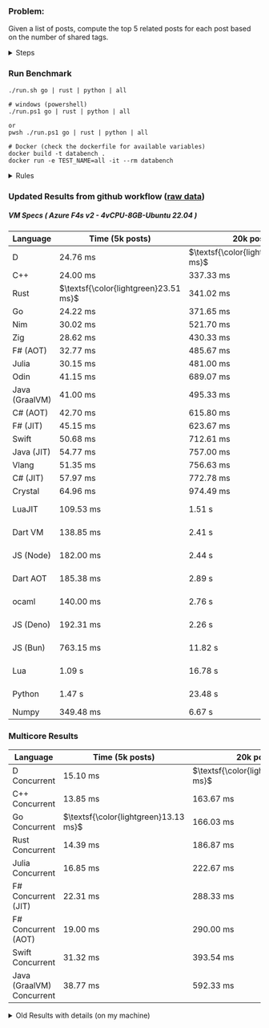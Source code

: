 ### Problem:

Given a list of posts, compute the top 5 related posts for each post based on the number of shared tags.

<details>
<summary> Steps </summary>

-   Read the posts JSON file.
-   Iterate over the posts and populate a map containing: `tag -> List<int>`, with the int representing the post index of each post with that tag.
-   Iterate over the posts and for each post:
    -   Create a map: `PostIndex -> int` to track the number of shared tags
    -   For each tag, Iterate over the posts that have that tag
    -   For each post, increment the shared tag count in the map.
-   Sort the related posts by the number of shared tags.
-   Write the top 5 related posts for each post to a new JSON file.
</details>

### Run Benchmark

```
./run.sh go | rust | python | all

# windows (powershell)
./run.ps1 go | rust | python | all

or
pwsh ./run.ps1 go | rust | python | all

# Docker (check the dockerfile for available variables)
docker build -t databench .
docker run -e TEST_NAME=all -it --rm databench
```

<details>
<summary> Rules </summary>

<h3>No:</h3>

-   FFI (including assembly inlining)
-   Unsafe code blocks
-   Custom benchmarking
-   Disabling runtime checks (bounds etc)
-   Specific hardware targeting
-   SIMD for single threaded solutions
-   Hardcoding number of posts
-   Lazy evaluation (Unless results are computed at runtime and timed)
-   Computation Caching

<h3>Must:</h3>

-   Support up to 100,000 posts
-   Support UTF8 strings
-   Parse json at runtime
-   Support up to 100 tags
-   Use a stable release of the compiler/runtime
-   Represent tags as strings
-   Be production ready
-   Use general purpose datastructures (not tailored for this benchmark)
</details>

### Updated Results from github workflow ([raw data](https://github.com/jinyus/related_post_gen/blob/main/raw_results.md))

##### VM Specs ( Azure F4s v2 - 4vCPU-8GB-Ubuntu 22.04 )

| Language       | Time (5k posts)                       | 20k posts                              | 60k posts                           | Total    |
| -------------- | ------------------------------------- | -------------------------------------- | ----------------------------------- | -------- |
| D              | 24.76 ms                              | $\textsf{\color{lightgreen}314.14 ms}$ | $\textsf{\color{lightgreen}2.70 s}$ | 3.04 s   |
| C++            | 24.00 ms                              | 337.33 ms                              | 2.94 s                              | 3.30 s   |
| Rust           | $\textsf{\color{lightgreen}23.51 ms}$ | 341.02 ms                              | 3.04 s                              | 3.40 s   |
| Go             | 24.22 ms                              | 371.65 ms                              | 3.28 s                              | 3.67 s   |
| Nim            | 30.02 ms                              | 521.70 ms                              | 3.56 s                              | 4.11 s   |
| Zig            | 28.62 ms                              | 430.33 ms                              | 3.81 s                              | 4.27 s   |
| F# (AOT)       | 32.77 ms                              | 485.67 ms                              | 4.13 s                              | 4.65 s   |
| Julia          | 30.15 ms                              | 481.00 ms                              | 4.24 s                              | 4.75 s   |
| Odin           | 41.15 ms                              | 689.07 ms                              | 5.05 s                              | 5.78 s   |
| Java (GraalVM) | 41.00 ms                              | 495.33 ms                              | 5.28 s                              | 5.82 s   |
| C# (AOT)       | 42.70 ms                              | 615.80 ms                              | 5.39 s                              | 6.05 s   |
| F# (JIT)       | 45.15 ms                              | 623.67 ms                              | 5.49 s                              | 6.16 s   |
| Swift          | 50.68 ms                              | 712.61 ms                              | 6.16 s                              | 6.93 s   |
| Java (JIT)     | 54.77 ms                              | 757.00 ms                              | 6.44 s                              | 7.25 s   |
| Vlang          | 51.35 ms                              | 756.63 ms                              | 6.66 s                              | 7.46 s   |
| C# (JIT)       | 57.97 ms                              | 772.78 ms                              | 6.77 s                              | 7.60 s   |
| Crystal        | 64.96 ms                              | 974.49 ms                              | 8.64 s                              | 9.68 s   |
| LuaJIT         | 109.53 ms                             | 1.51 s                                 | 12.93 s                             | 14.55 s  |
| Dart VM        | 138.85 ms                             | 2.41 s                                 | 20.96 s                             | 23.51 s  |
| JS (Node)      | 182.00 ms                             | 2.44 s                                 | 22.50 s                             | 25.12 s  |
| Dart AOT       | 185.38 ms                             | 2.89 s                                 | 25.75 s                             | 28.83 s  |
| ocaml          | 140.00 ms                             | 2.76 s                                 | 32.71 s                             | 35.61 s  |
| JS (Deno)      | 192.31 ms                             | 2.26 s                                 | 41.13 s                             | 43.58 s  |
| JS (Bun)       | 763.15 ms                             | 11.82 s                                | 108.87 s                            | 121.45 s |
| Lua            | 1.09 s                                | 16.78 s                                | 150.00 s                            | 167.87 s |
| Python         | 1.47 s                                | 23.48 s                                | 214.99 s                            | 239.94 s |
| Numpy          | 349.48 ms                             | 6.67 s                                 | OOM                                 | N/A      |

### Multicore Results

| Language                  | Time (5k posts)                       | 20k posts                              | 60k posts                           | Total  |
| ------------------------- | ------------------------------------- | -------------------------------------- | ----------------------------------- | ------ |
| D Concurrent              | 15.10 ms                              | $\textsf{\color{lightgreen}145.10 ms}$ | $\textsf{\color{lightgreen}1.16 s}$ | 1.32 s |
| C++ Concurrent            | 13.85 ms                              | 163.67 ms                              | 1.38 s                              | 1.56 s |
| Go Concurrent             | $\textsf{\color{lightgreen}13.13 ms}$ | 166.03 ms                              | 1.42 s                              | 1.60 s |
| Rust Concurrent           | 14.39 ms                              | 186.87 ms                              | 1.58 s                              | 1.78 s |
| Julia Concurrent          | 16.85 ms                              | 222.67 ms                              | 1.94 s                              | 2.18 s |
| F# Concurrent (JIT)       | 22.31 ms                              | 288.33 ms                              | 2.46 s                              | 2.77 s |
| F# Concurrent (AOT)       | 19.00 ms                              | 290.00 ms                              | 2.47 s                              | 2.78 s |
| Swift Concurrent          | 31.32 ms                              | 393.54 ms                              | 3.50 s                              | 3.93 s |
| Java (GraalVM) Concurrent | 38.77 ms                              | 592.33 ms                              | 4.12 s                              | 4.75 s |

<details>
<summary> Old Results with details (on my machine) </summary>

| Language   | Processing Time | Total (+ I/O) | Details                                                                                                                                                                                                                                                                                         |
| ---------- | --------------- | ------------- | ----------------------------------------------------------------------------------------------------------------------------------------------------------------------------------------------------------------------------------------------------------------------------------------------- |
| Rust       | -               | 4.5s          | Initial                                                                                                                                                                                                                                                                                         |
| Rust v2    | -               | 2.60s         | Replace std HashMap with fxHashMap by [phazer99](https://www.reddit.com/r/rust/comments/16plgok/comment/k1rtr4x/?utm_source=share&utm_medium=web2x&context=3)                                                                                                                                   |
| Rust v3    | -               | 1.28s         | Preallocate and reuse map and unstable sort by [vdrmn](https://www.reddit.com/r/rust/comments/16plgok/comment/k1rzo7g/?utm_source=share&utm_medium=web2x&context=3) and [Darksonn](https://www.reddit.com/r/rust/comments/16plgok/comment/k1rzwdx/?utm_source=share&utm_medium=web2x&context=3) |
| Rust v4    | -               | 0.13s         | Use Post index as key instead of Pointer and Binary Heap by [RB5009](https://www.reddit.com/r/rust/comments/16plgok/comment/k1s5ea0/?utm_source=share&utm_medium=web2x&context=3)                                                                                                               |
| Rust v5    | 38ms            | 52ms          | Rm hashing from loop and use vec[count] instead of map[index]count by RB5009                                                                                                                                                                                                                    |
| Rust v6    | 23ms            | 36ms          | Optimized Binary Heap Ops by [scottlamb](https://github.com/jinyus/related_post_gen/pull/12)                                                                                                                                                                                                    |
| Rust Rayon | 9ms             | 22ms          | Parallelize by [masmullin2000](https://github.com/jinyus/related_post_gen/pull/4)                                                                                                                                                                                                               |
| Rust Rayon | 8ms             | 22ms          | Remove comparison out of hot loop                                                                                                                                                                                                                                                               |
| ⠀          | ⠀               | ⠀             | ⠀                                                                                                                                                                                                                                                                                               |
| Go         | -               | 1.5s          | Initial                                                                                                                                                                                                                                                                                         |
| Go v2      | -               | 80ms          | Add rust optimizations                                                                                                                                                                                                                                                                          |
| Go v3      | 56ms            | 70ms          | Use goccy/go-json                                                                                                                                                                                                                                                                               |
| Go v3      | 34ms            | 55ms          | Use generic binaryheap by [DrBlury](https://github.com/jinyus/related_post_gen/pull/7)                                                                                                                                                                                                          |
| Go v4      | 26ms            | 50ms          | Replace binary heap with custom priority queue                                                                                                                                                                                                                                                  |
| Go v5      | 20ms            | 43ms          | Remove comparison out of hot loop                                                                                                                                                                                                                                                               |
| Go Con     | 10ms            | 33ms          | Go concurrency by [tirprox](https://github.com/jinyus/related_post_gen/pull/17) and [DrBlury](https://github.com/jinyus/related_post_gen/pull/8)                                                                                                                                                |
| Go Con v2  | 5ms             | 29ms          | Use arena, use waitgroup, rm binheap by [DrBlury](https://github.com/jinyus/related_post_gen/pull/20)                                                                                                                                                                                           |
| ⠀          | ⠀               | ⠀             | ⠀                                                                                                                                                                                                                                                                                               |
| Python     | -               | 7.81s         | Initial                                                                                                                                                                                                                                                                                         |
| Python v2  | 1.35s           | 1.53s         | Add rust optimizations by [dave-andersen](https://github.com/jinyus/related_post_gen/pull/10)                                                                                                                                                                                                   |
| Numpy      | 0.57s           | 0.85s         | Numpy implementation by [Copper280z](https://github.com/jinyus/related_post_gen/pull/11)                                                                                                                                                                                                        |
| ⠀          | ⠀               | ⠀             | ⠀                                                                                                                                                                                                                                                                                               |
| Crystal    | 50ms            | 96ms          | Inital w/ previous optimizations                                                                                                                                                                                                                                                                |
| Crystal v2 | 33ms            | 72ms          | Replace binary heap with custom priority queue                                                                                                                                                                                                                                                  |
| ⠀          | ⠀               | ⠀             | ⠀                                                                                                                                                                                                                                                                                               |
| Odin       | 110ms           | 397ms         | Ported from golang code                                                                                                                                                                                                                                                                         |
| Odin v2    | 104ms           | 404ms         | Remove comparison out of hot loop                                                                                                                                                                                                                                                               |
| ⠀          | ⠀               | ⠀             | ⠀                                                                                                                                                                                                                                                                                               |
| Dart VM    | 125ms           | 530ms         | Ported from golang code                                                                                                                                                                                                                                                                         |
| Dart bin   | 274ms           | 360ms         | Compiled executable                                                                                                                                                                                                                                                                             |
| ⠀          | ⠀               | ⠀             | ⠀                                                                                                                                                                                                                                                                                               |
| Vlang      | 339ms           | 560ms         | Ported from golang code                                                                                                                                                                                                                                                                         |
| ⠀          | ⠀               | ⠀             | ⠀                                                                                                                                                                                                                                                                                               |
| Zig        | 80ms            | 110ms         | Provided by [akhildevelops](https://github.com/jinyus/related_post_gen/pull/30)                                                                                                                                                                                                                 |

</details>
